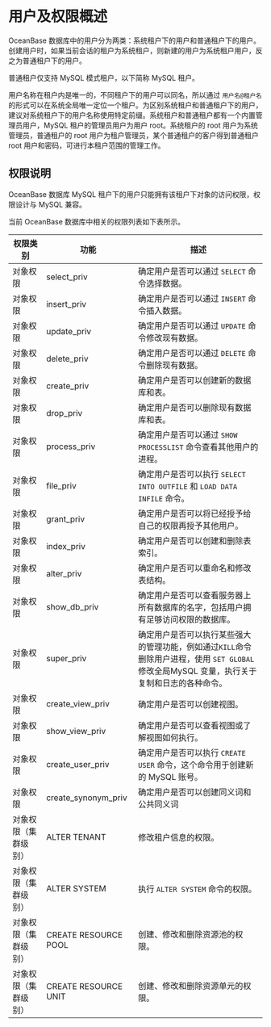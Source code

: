 用户及权限概述 
============================



OceanBase 数据库中的用户分为两类：系统租户下的用户和普通租户下的用户。创建用户时，如果当前会话的租户为系统租户，则新建的用户为系统租户用户，反之为普通租户下的用户。

普通租户仅支持 MySQL 模式租户，以下简称 MySQL 租户。

用户名称在租户内是唯一的，不同租户下的用户可以同名，所以通过 `用户名@租户名` 的形式可以在系统全局唯一定位一个租户。为区别系统租户和普通租户下的用户，建议对系统租户下的用户名称使用特定前缀。系统租户和普通租户都有一个内置管理员用户，MySQL 租户的管理员用户为用户 root。系统租户的 root 用户为系统管理员，普通租户的 root 用户为租户管理员，某个普通租户的客户得到普通租户 root 用户和密码，可进行本租户范围的管理工作。

权限说明 
-------------------------

OceanBase 数据库 MySQL 租户下的用户只能拥有该租户下对象的访问权限，权限设计与 MySQL 兼容。

当前 OceanBase 数据库中相关的权限列表如下表所示。


|    权限类别    |           功能           |                                         描述                                          |
|------------|------------------------|-------------------------------------------------------------------------------------|
| 对象权限       | select_priv            | 确定用户是否可以通过 `SELECT` 命令选择数据。                                                         |
| 对象权限       | insert_priv            | 确定用户是否可以通过 `INSERT` 命令插入数据。                                                         |
| 对象权限       | update_priv            | 确定用户是否可以通过 `UPDATE` 命令修改现有数据。                                                       |
| 对象权限       | delete_priv            | 确定用户是否可以通过 `DELETE` 命令删除现有数据。                                                       |
| 对象权限       | create_priv            | 确定用户是否可以创建新的数据库和表。                                                                  |
| 对象权限       | drop_priv              | 确定用户是否可以删除现有数据库和表。                                                                  |
| 对象权限       | process_priv           | 确定用户是否可以通过 `SHOW PROCESSLIST` 命令查看其他用户的进程。                                          |
| 对象权限       | file_priv              | 确定用户是否可以执行 `SELECT INTO OUTFILE` 和 `LOAD DATA INFILE` 命令。                           |
| 对象权限       | grant_priv             | 确定用户是否可以将已经授予给自己的权限再授予其他用户。                                                         |
| 对象权限       | index_priv             | 确定用户是否可以创建和删除表索引。                                                                   |
| 对象权限       | alter_priv             | 确定用户是否可以重命名和修改表结构。                                                                  |
| 对象权限       | show_db_priv           | 确定用户是否可以查看服务器上所有数据库的名字，包括用户拥有足够访问权限的数据库。                                            |
| 对象权限       | super_priv             | 确定用户是否可以执行某些强大的管理功能，例如通过`KILL`命令删除用户进程，使用 `SET GLOBAL` 修改全局MySQL 变量，执行关于复制和日志的各种命令。 |
| 对象权限       | create_view_priv       | 确定用户是否可以创建视图。                                                                       |
| 对象权限       | show_view_priv         | 确定用户是否可以查看视图或了解视图如何执行。                                                              |
| 对象权限       | create_user_priv       | 确定用户是否可以执行 `CREATE USER` 命令，这个命令用于创建新的 MySQL 账号。                                    |
| 对象权限       | create_synonym_priv    | 确定用户是否可以创建同义词和公共同义词                                                                 |
| 对象权限（集群级别） | ALTER   TENANT         | 修改租户信息的权限。                                                                          |
| 对象权限（集群级别） | ALTER   SYSTEM         | 执行 `ALTER SYSTEM` 命令的权限。                                                            |
| 对象权限（集群级别） | CREATE   RESOURCE POOL | 创建、修改和删除资源池的权限。                                                                     |
| 对象权限（集群级别） | CREATE   RESOURCE UNIT | 创建、修改和删除资源单元的权限。                                                                    |


